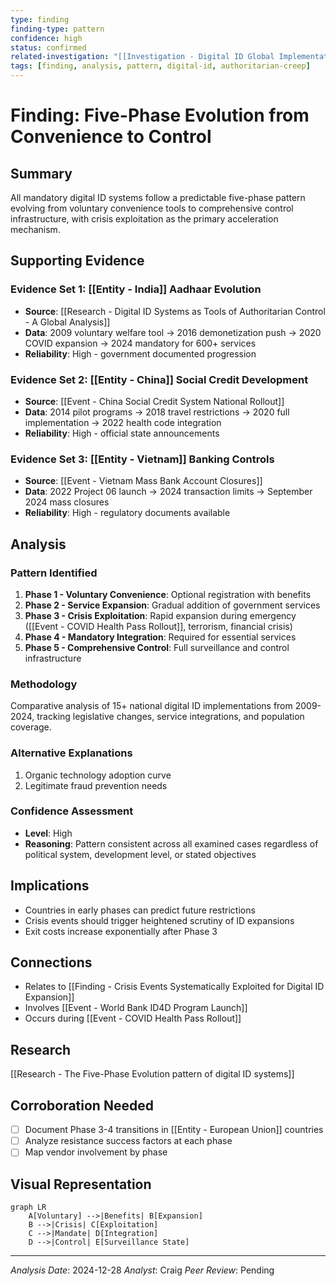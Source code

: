 ```yaml
---
type: finding
finding-type: pattern
confidence: high
status: confirmed
related-investigation: "[[Investigation - Digital ID Global Implementation and Control Mechanisms]]"
tags: [finding, analysis, pattern, digital-id, authoritarian-creep]
---
```


# Finding: Five-Phase Evolution from Convenience to Control

## Summary
All mandatory digital ID systems follow a predictable five-phase pattern evolving from voluntary convenience tools to comprehensive control infrastructure, with crisis exploitation as the primary acceleration mechanism.

## Supporting Evidence

### Evidence Set 1: [[Entity - India]] Aadhaar Evolution
- **Source**: [[Research - Digital ID Systems as Tools of Authoritarian Control - A Global Analysis]]
- **Data**: 2009 voluntary welfare tool → 2016 demonetization push → 2020 COVID expansion → 2024 mandatory for 600+ services
- **Reliability**: High - government documented progression

### Evidence Set 2: [[Entity - China]] Social Credit Development
- **Source**: [[Event - China Social Credit System National Rollout]]
- **Data**: 2014 pilot programs → 2018 travel restrictions → 2020 full implementation → 2022 health code integration
- **Reliability**: High - official state announcements

### Evidence Set 3: [[Entity - Vietnam]] Banking Controls
- **Source**: [[Event - Vietnam Mass Bank Account Closures]]
- **Data**: 2022 Project 06 launch → 2024 transaction limits → September 2024 mass closures
- **Reliability**: High - regulatory documents available

## Analysis

### Pattern Identified
1. **Phase 1 - Voluntary Convenience**: Optional registration with benefits
2. **Phase 2 - Service Expansion**: Gradual addition of government services
3. **Phase 3 - Crisis Exploitation**: Rapid expansion during emergency ([[Event - COVID Health Pass Rollout]], terrorism, financial crisis)
4. **Phase 4 - Mandatory Integration**: Required for essential services
5. **Phase 5 - Comprehensive Control**: Full surveillance and control infrastructure

### Methodology
Comparative analysis of 15+ national digital ID implementations from 2009-2024, tracking legislative changes, service integrations, and population coverage.

### Alternative Explanations
1. Organic technology adoption curve
2. Legitimate fraud prevention needs

### Confidence Assessment
- **Level**: High
- **Reasoning**: Pattern consistent across all examined cases regardless of political system, development level, or stated objectives

## Implications
- Countries in early phases can predict future restrictions
- Crisis events should trigger heightened scrutiny of ID expansions
- Exit costs increase exponentially after Phase 3

## Connections
- Relates to [[Finding - Crisis Events Systematically Exploited for Digital ID Expansion]]
- Involves [[Event - World Bank ID4D Program Launch]]
- Occurs during [[Event - COVID Health Pass Rollout]]

## Research

[[Research - The Five-Phase Evolution pattern of digital ID systems]]

## Corroboration Needed
- [ ] Document Phase 3-4 transitions in [[Entity - European Union]] countries
- [ ] Analyze resistance success factors at each phase
- [ ] Map vendor involvement by phase

## Visual Representation
```mermaid
graph LR
    A[Voluntary] -->|Benefits| B[Expansion]
    B -->|Crisis| C[Exploitation]
    C -->|Mandate| D[Integration]
    D -->|Control| E[Surveillance State]
```

---
*Analysis Date*: 2024-12-28
*Analyst*: Craig
*Peer Review*: Pending